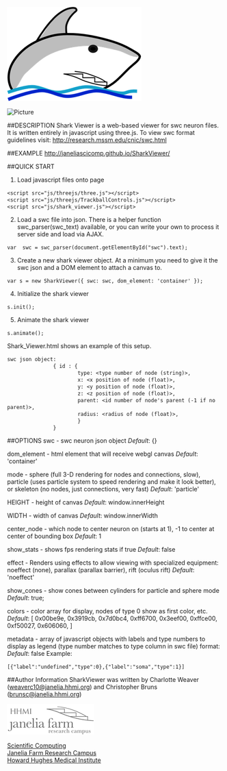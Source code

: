 ![Picture](html/images/SharkLogo.png)

![Picture](https://zenodo.org/badge/doi/10.5281/zenodo.10053.png)

##DESCRIPTION
Shark Viewer is a web-based viewer for swc neuron files. It is written entirely in javascript using three.js.
To view swc format guidelines visit: http://research.mssm.edu/cnic/swc.html

##EXAMPLE
http://janeliascicomp.github.io/SharkViewer/

##QUICK START
1) Load javascript files onto page
```
<script src="js/threejs/three.js"></script>
<script src="js/threejs/TrackballControls.js"></script>
<script src="js/shark_viewer.js"></script>
```
2) Load a swc file into json. There is a helper function swc_parser(swc_text) available, or you can write your own to process it server side and load via AJAX.
```
var  swc = swc_parser(document.getElementById("swc").text);
```
3) Create a new shark viewer object. At a minimum you need to give it the swc json and a DOM element to attach a canvas to.
```
var s = new SharkViewer({ swc: swc, dom_element: 'container' });
```
4) Initialize the shark viewer
```
s.init();
```
5) Animate the shark viewer
```
s.animate();
```

Shark_Viewer.html shows an example of this setup.

```
swc json object:
               { id : {
                       type: <type number of node (string)>,
                       x: <x position of node (float)>,
                       y: <y position of node (float)>,
                       z: <z position of node (float)>,
                       parent: <id number of node's parent (-1 if no parent)>,
                       radius: <radius of node (float)>,
                       }
               }
```

##OPTIONS
swc - swc neuron json object
*Default*:  {}

dom_element - html element that will receive webgl canvas
*Default*: 'container'

mode - sphere (full 3-D rendering for nodes and connections, slow), particle (uses particle system to speed rendering and make it look better), or skeleton (no nodes, just connections, very fast)
*Default*: 'particle'

HEIGHT - height of canvas
*Default*: window.innerHeight

WIDTH - width of canvas
*Default*: window.innerWidth

center_node - which node to center neuron on (starts at 1), -1 to center at center of bounding box
*Default*: 1

show_stats - shows fps rendering stats if true
*Default*: false

effect - Renders using effects to allow viewing with specialized equipment: noeffect (none), parallax (parallax barrier), rift (oculus rift)
*Default*: 'noeffect'

show_cones - show cones between cylinders for particle and sphere mode
*Default*: true;

colors - color array for display, nodes of type 0 show as first color, etc.
*Default*:  [
	0x00be9e,
	0x3919cb,
	0x7d0bc4,
	0xff6700,
	0x3eef00,
	0xffce00,
	0xf50027,
	0x606060,
]

metadata - array of javascript objects with labels and type numbers to display as legend (type number matches to type column in swc file)  format:
*Default*: false
Example:
```
[{"label":"undefined","type":0},{"label":"soma","type":1}]
```

##Author Information
SharkViewer was written by Charlotte Weaver (<weaverc10@janelia.hhmi.org>) and Christopher Bruns (<brunsc@janelia.hhmi.org>)

[![Picture](html/images/gray_janelia_logo_small.png)](http://www.janelia.org)

[Scientific Computing](http://www.janelia.org/research-resources/computing-resources)  
[Janelia Farm Research Campus](http://www.janelia.org)  
[Howard Hughes Medical Institute](http://www.hhmi.org)
